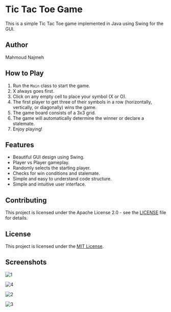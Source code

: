 # Tic Tac Toe Game

This is a simple Tic Tac Toe game implemented in Java using Swing for the GUI.

## Author

Mahmoud Najmeh

## How to Play

1. Run the `Main` class to start the game.
2. X always goes first.
3. Click on any empty cell to place your symbol (X or O).
4. The first player to get three of their symbols in a row (horizontally, vertically, or diagonally) wins the game.
5. The game board consists of a 3x3 grid.
6. The game will automatically determine the winner or declare a stalemate.
7. Enjoy playing!

## Features

- Beautiful GUI design using Swing.
- Player vs Player gameplay.
- Randomly selects the starting player.
- Checks for win conditions and stalemate.
- Simple and easy to understand code structure.
- Simple and intuitive user interface.


## Contributing

This project is licensed under the Apache License 2.0 - see the [LICENSE](LICENSE) file for details.

## License

This project is licensed under the [MIT License](LICENSE).


## Screenshots

![1](https://github.com/MN10101/tic-tac-toe-game/assets/78208459/15c72945-5486-4415-bdff-c884d3ab4f9b)

![4](https://github.com/MN10101/tic-tac-toe-game/assets/78208459/e15a8056-5905-41f2-b3e5-3660ff418d31)

![2](https://github.com/MN10101/tic-tac-toe-game/assets/78208459/bd33efb4-4e67-4394-a19b-764049c90ab4)

![3](https://github.com/MN10101/tic-tac-toe-game/assets/78208459/bdb5bf59-fb37-4d74-988b-ace9b437a60e)

